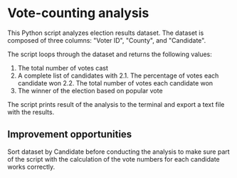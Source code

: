 # Vote-counting analysis

This Python script analyzes election results dataset. 
The dataset is composed of three columns: "Voter ID", "County", and "Candidate". 

The script loops through the dataset and returns the following values:
1. The total number of votes cast
2. A complete list of candidates with
    2.1. The percentage of votes each candidate won
    2.2. The total number of votes each candidate won
3. The winner of the election based on popular vote

The script prints result of the analysis to the terminal and export a text file with the results.

## Improvement opportunities
Sort dataset by Candidate before conducting the analysis to make sure part of the script with the calculation of the vote numbers for each candidate works correctly. 